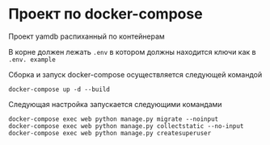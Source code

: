 # Проект по docker-compose

Проект yamdb распиханный по контейнерам

В корне должен лежать `.env` в котором должны находится ключи как в `.env.
example`

Сборка и запуск docker-compose осуществляется следующей командой

    docker-compose up -d --build 


Следующая настройка запускается следующими командами

    docker-compose exec web python manage.py migrate --noinput
    docker-compose exec web python manage.py collectstatic --no-input
    docker-compose exec web python manage.py createsuperuser
